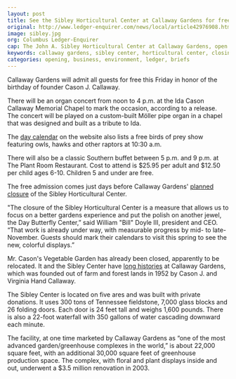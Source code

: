 ```yaml
---
layout: post
title: See the Sibley Horticultural Center at Callaway Gardens for free before it closes
original: http://www.ledger-enquirer.com/news/local/article42976908.html
image: sibley.jpg
org: Columbus Ledger-Enquirer
cap: The John A. Sibley Horticultural Center at Callaway Gardens, open since 1984, will be closed on Nov. 12. (Courtesy of Callaway Gardens)
keywords: callaway gardens, sibley center, horticultural center, closing, free day, cason callaway
categories: opening, business, environment, ledger, briefs
---
```


Callaway Gardens will admit all guests for free this Friday in honor of the birthday of founder Cason J. Callaway.

<!--break-->

There will be an organ concert from noon to 4 p.m. at the Ida Cason Callaway Memorial Chapel to mark the occasion, according to a release. The concert will be played on a custom-built Möller pipe organ in a chapel that was designed and built as a tribute to Ida.

The [day calendar](http://www.callawaygardens.com/events/2015-11-06) on the website also lists a free birds of prey show featuring owls, hawks and other raptors at 10:30 a.m.

There will also be a classic Southern buffet between 5 p.m. and 9 p.m. at The Plant Room Restaurant. Cost to attend is $25.95 per adult and $12.50 per child ages 6-10. Children 5 and under are free.

The free admission comes just days before Callaway Gardens' [planned closure](http://www.ledger-enquirer.com/news/business/article41968617.html) of the Sibley Horticultural Center.

"The closure of the Sibley Horticultural Center is a measure that allows us to focus on a better gardens experience and put the polish on another jewel, the Day Butterfly Center,” said William "Bill" Doyle III, president and CEO. “That work is already under way, with measurable progress by mid- to late-November. Guests should mark their calendars to visit this spring to see the new, colorful displays.”

Mr. Cason's Vegetable Garden has already been closed, apparently to be relocated. It and the Sibley Center have [long histories](http://www.callawaygardens.com/about-us/history/timeline) at Callaway Gardens, which was founded out of farm and forest lands in 1952 by Cason J. and Virginia Hand Callaway.

The Sibley Center is located on five ares and was built with private donations. It uses 300 tons of Tennessee fieldstone, 7,000 glass blocks and 26 folding doors. Each door is 24 feet tall and weighs 1,600 pounds. There is also a 22-foot waterfall with 350 gallons of water cascading downward each minute.

The facility, at one time marketed by Callaway Gardens as “one of the most advanced garden/greenhouse complexes in the world,” is about 22,000 square feet, with an additional 30,000 square feet of greenhouse production space. The complex, with floral and plant displays inside and out, underwent a $3.5 million renovation in 2003.
